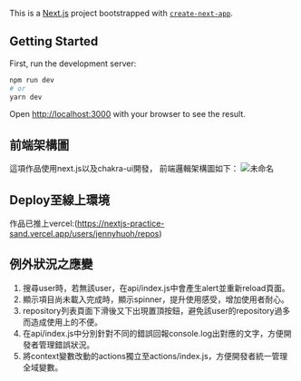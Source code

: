 This is a [Next.js](https://nextjs.org/) project bootstrapped with [`create-next-app`](https://github.com/vercel/next.js/tree/canary/packages/create-next-app).

## Getting Started

First, run the development server:

```bash
npm run dev
# or
yarn dev
```

Open [http://localhost:3000](http://localhost:3000) with your browser to see the result.

## 前端架構圖

這項作品使用next.js以及chakra-ui開發，
前端邏輯架構圖如下：
![未命名](https://user-images.githubusercontent.com/39110160/161484834-955169e0-25cf-42be-b20a-4d2f37caf017.png)

## Deploy至線上環境

作品已推上vercel:(https://nextjs-practice-sand.vercel.app/users/jennyhuoh/repos)

## 例外狀況之應變

1. 搜尋user時，若無該user，在api/index.js中會產生alert並重新reload頁面。
2. 顯示項目尚未載入完成時，顯示spinner，提升使用感受，增加使用者耐心。
3. repository列表頁面下滑後又下出現置頂按鈕，避免該user的repository過多而造成使用上的不便。
4. 在api/index.js中分別針對不同的錯誤回報console.log出對應的文字，方便開發者管理錯誤狀況。
5. 將context變數改動的actions獨立至actions/index.js，方便開發者統一管理全域變數。
